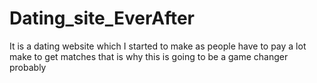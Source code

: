 # Dating_site_EverAfter
It is a dating website which I started to make as people have to pay a lot make to get matches that is why this is going to be a game changer probably
